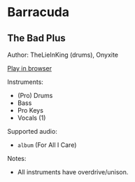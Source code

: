 # Barracuda

## The Bad Plus

Author: TheLieInKing (drums), Onyxite

[Play in browser](http://pages.cs.wisc.edu/~tolly/customs/jazz-pack-2/barracuda)

Instruments:

  * (Pro) Drums
  * Bass
  * Pro Keys
  * Vocals (1)

Supported audio:

  * `album` (For All I Care)

Notes:

  * All instruments have overdrive/unison.

